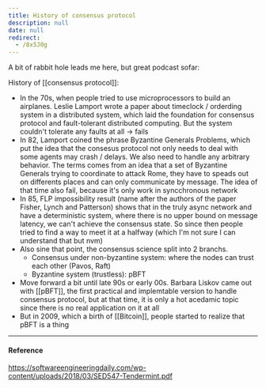 ```yaml
---
title: History of consensus protocol
description: null
date: null
redirect:
  - /8x5J0g
---
```


A bit of rabbit hole leads me here, but great podcast sofar:

History of [[consensus protocol]]:

- In the 70s, when people tried to use microprocessors to build an airplanes. Leslie Lamport wrote a paper about timeclock / orderding system in a distributed system, which laid the foundation for consensus protocol and fault-tolerant distributed computing. But the system couldn't tolerate any faults at all -> fails
- In 82, Lamport coined the phrase Byzantine Generals Problems, which put the idea that the consesus protocol not only needs to deal with some agents may crash / delays. We also need to handle any arbitrary behavior. The terms comes from an idea that a set of Byzantine Generals trying to coordinate to attack Rome, they have to speads out on differents places and can only communicate by message. The idea of that time also fail, because it's only work in syncchronous network
- In 85, FLP impossibility result (name after the authors of the paper Fisher, Lynch and Patterson) shows that in the truly async network and have a deterministic system, where there is no upper bound on message latency, we can't achieve the consensus state. So since then people tried to find a way to meet it at a halfway (which I'm not sure I can understand that but nvm)
- Also sine that point, the consensus science split into 2 branchs.
  - Consensus under non-byzantine system: where the nodes can trust each other (Pavos, Raft)
  - Byzantine system (trustless): pBFT
- Move forward a bit until late 90s or early 00s. Barbara Liskov came out with [[pBFT]], the first practical and implemtable version to handle consensus protocol, but at that time, it is only a hot acedamic topic since there is no real application on it at all
- But in 2009, which a birth of [[Bitcoin]], people started to realize that pBFT is a thing

---

#### Reference

https://softwareengineeringdaily.com/wp-content/uploads/2018/03/SED547-Tendermint.pdf
